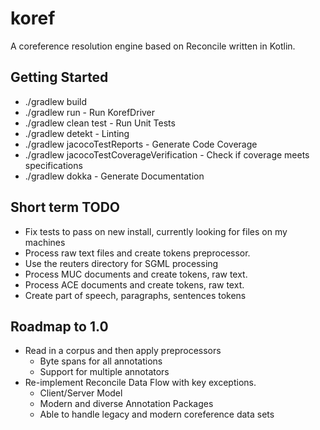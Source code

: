 # koref
A coreference resolution engine based on Reconcile written in Kotlin.

## Getting Started

* ./gradlew build
* ./gradlew run - Run KorefDriver
* ./gradlew clean test - Run Unit Tests
* ./gradlew detekt - Linting
* ./gradlew jacocoTestReports - Generate Code Coverage
* ./gradlew jacocoTestCoverageVerification - Check if coverage meets specifications
* ./gradlew dokka - Generate Documentation

## Short term TODO

* Fix tests to pass on new install, currently looking for files on my machines
* Process raw text files and create tokens preprocessor.
* Use the reuters directory for SGML processing
* Process MUC documents and create tokens, raw text. 
* Process ACE documents and create tokens, raw text.
* Create part of speech, paragraphs, sentences tokens

## Roadmap to 1.0

* Read in a corpus and then apply preprocessors
    * Byte spans for all annotations
    * Support for multiple annotators
* Re-implement Reconcile Data Flow with key exceptions.
    * Client/Server Model
    * Modern and diverse Annotation Packages
    * Able to handle legacy and modern coreference data sets

